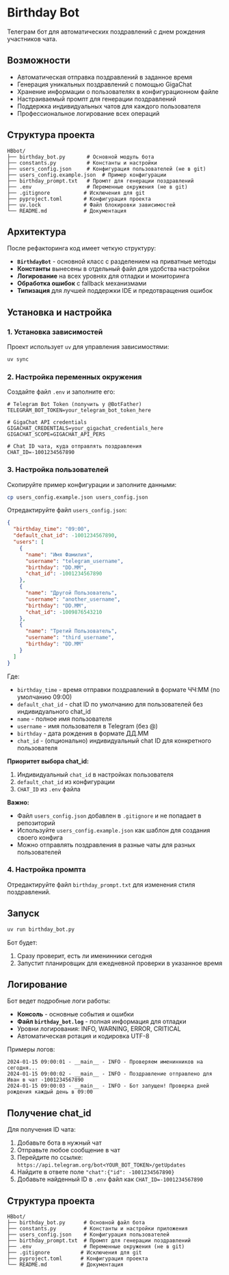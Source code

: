 # Birthday Bot

Телеграм бот для автоматических поздравлений с днем рождения участников чата.

## Возможности

- Автоматическая отправка поздравлений в заданное время
- Генерация уникальных поздравлений с помощью GigaChat
- Хранение информации о пользователях в конфигурационном файле
- Настраиваемый промпт для генерации поздравлений
- Поддержка индивидуальных чатов для каждого пользователя
- Профессиональное логирование всех операций

## Структура проекта

```
HBbot/
├── birthday_bot.py       # Основной модуль бота
├── constants.py          # Константы и настройки
├── users_config.json     # Конфигурация пользователей (не в git)
├── users_config.example.json  # Пример конфигурации
├── birthday_prompt.txt   # Промпт для генерации поздравлений
├── .env                  # Переменные окружения (не в git)
├── .gitignore           # Исключения для git
├── pyproject.toml       # Конфигурация проекта
├── uv.lock              # Файл блокировки зависимостей
└── README.md            # Документация
```

## Архитектура

После рефакторинга код имеет четкую структуру:

- **`BirthdayBot`** - основной класс с разделением на приватные методы
- **Константы** вынесены в отдельный файл для удобства настройки
- **Логирование** на всех уровнях для отладки и мониторинга
- **Обработка ошибок** с fallback механизмами
- **Типизация** для лучшей поддержки IDE и предотвращения ошибок

## Установка и настройка

### 1. Установка зависимостей

Проект использует `uv` для управления зависимостями:

```bash
uv sync
```

### 2. Настройка переменных окружения

Создайте файл `.env` и заполните его:

```env
# Telegram Bot Token (получить у @BotFather)
TELEGRAM_BOT_TOKEN=your_telegram_bot_token_here

# GigaChat API credentials
GIGACHAT_CREDENTIALS=your_gigachat_credentials_here
GIGACHAT_SCOPE=GIGACHAT_API_PERS

# Chat ID чата, куда отправлять поздравления
CHAT_ID=-1001234567890
```

### 3. Настройка пользователей

Скопируйте пример конфигурации и заполните данными:

```bash
cp users_config.example.json users_config.json
```

Отредактируйте файл `users_config.json`:

```json
{
  "birthday_time": "09:00",
  "default_chat_id": -1001234567890,
  "users": [
    {
      "name": "Имя Фамилия",
      "username": "telegram_username",
      "birthday": "DD.MM",
      "chat_id": -1001234567890
    },
    {
      "name": "Другой Пользователь",
      "username": "another_username", 
      "birthday": "DD.MM",
      "chat_id": -1009876543210
    },
    {
      "name": "Третий Пользователь",
      "username": "third_username",
      "birthday": "DD.MM"
    }
  ]
}
```

Где:
- `birthday_time` - время отправки поздравлений в формате ЧЧ:ММ (по умолчанию 09:00)
- `default_chat_id` - chat ID по умолчанию для пользователей без индивидуального chat_id
- `name` - полное имя пользователя
- `username` - имя пользователя в Telegram (без @)
- `birthday` - дата рождения в формате ДД.ММ
- `chat_id` - (опционально) индивидуальный chat ID для конкретного пользователя

**Приоритет выбора chat_id:**
1. Индивидуальный `chat_id` в настройках пользователя
2. `default_chat_id` из конфигурации
3. `CHAT_ID` из `.env` файла

**Важно:** 
- Файл `users_config.json` добавлен в `.gitignore` и не попадает в репозиторий
- Используйте `users_config.example.json` как шаблон для создания своего конфига
- Можно отправлять поздравления в разные чаты для разных пользователей

### 4. Настройка промпта

Отредактируйте файл `birthday_prompt.txt` для изменения стиля поздравлений.

## Запуск

```bash
uv run birthday_bot.py
```

Бот будет:
1. Сразу проверит, есть ли именинники сегодня
2. Запустит планировщик для ежедневной проверки в указанное время

## Логирование

Бот ведет подробные логи работы:
- **Консоль** - основные события и ошибки
- **Файл `birthday_bot.log`** - полная информация для отладки
- Уровни логирования: INFO, WARNING, ERROR, CRITICAL
- Автоматическая ротация и кодировка UTF-8

Примеры логов:
```
2024-01-15 09:00:01 - __main__ - INFO - Проверяем именинников на сегодня...
2024-01-15 09:00:02 - __main__ - INFO - Поздравление отправлено для Иван в чат -1001234567890
2024-01-15 09:00:03 - __main__ - INFO - Бот запущен! Проверка дней рождения каждый день в 09:00
```

## Получение chat_id

Для получения ID чата:
1. Добавьте бота в нужный чат
2. Отправьте любое сообщение в чат
3. Перейдите по ссылке: `https://api.telegram.org/bot<YOUR_BOT_TOKEN>/getUpdates`
4. Найдите в ответе поле `"chat":{"id": -1001234567890}`
5. Добавьте найденный ID в `.env` файл как `CHAT_ID=-1001234567890`

## Структура проекта

```
HBbot/
├── birthday_bot.py      # Основной файл бота
├── constants.py         # Константы и настройки приложения
├── users_config.json    # Конфигурация пользователей
├── birthday_prompt.txt  # Промпт для генерации поздравлений
├── .env                 # Переменные окружения (не в git)
├── .gitignore          # Исключения для git
├── pyproject.toml      # Конфигурация проекта
└── README.md           # Документация
```
